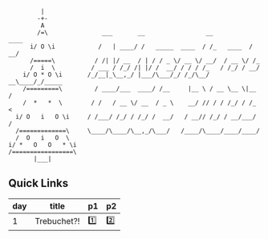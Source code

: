 ```
         |
        -+-
         A
        /=\               ___       __                 __           ____
      i/ O \i            /   | ____/ /   _____  ____  / /_   ____  / __/
      /=====\           / /| |/ __  / | / / _ \/ __ \/ __/  / __ \/ /_
      /  i  \          / ___ / /_/ /| |/ /  __/ / / / /_   / /_/ / __/
    i/ O * O \i       /_/__|_\__,_/ |___/\___/_/ /_/\__/ __\____/_/_____
    /=========\         / ____/___  ____/ /__     |__ \ / __ \__ \|__  /
    /  *   *  \        / /   / __ \/ __  / _ \    __/ // / / /_/ / /_ <
  i/ O   i   O \i     / /___/ /_/ / /_/ /  __/   / __// /_/ / __/___/ /
  /=============\     \____/\____/\__,_/\___/   /____/\____/____/____/
  /  O   i   O  \
i/ *   O   O   * \i
/=================\
       |___|
```

## Quick Links

| day | title | p1 | p2 |
| --- | --- | --- | --- |
| 1   | Trebuchet?!             | [1️⃣](day-01/1.litcoffee) | [2️⃣](day-01/2.litcoffee) |
